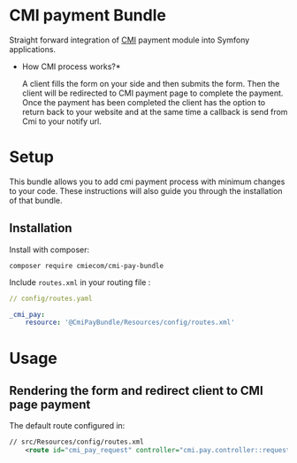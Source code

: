 # CMI payment Bundle
Straight forward integration of [CMI](http://www.cmi.co.ma/) payment module into Symfony applications.

* How CMI process works?*

    A client fills the form on your side and then submits the form. Then the client will be redirected to CMI
    payment page to complete the payment. Once the payment has been completed the client has the option to return 
    back to your website and at the same time a callback is send from Cmi to your notify url.
	
# Setup
This bundle allows you to add cmi payment process with minimum changes to your code. These instructions will also guide you through the installation of that bundle.


## Installation
Install with composer:

    composer require cmiecom/cmi-pay-bundle

Include `routes.xml` in your routing file :

```yml
// config/routes.yaml

_cmi_pay:
    resource: '@CmiPayBundle/Resources/config/routes.xml'
```

# Usage
## Rendering the form and redirect client to CMI page payment
The default route configured in:

```xml
// src/Resources/config/routes.xml
	<route id="cmi_pay_request" controller="cmi.pay.controller::requestPay" path="/cmi/requestpayment" />
```